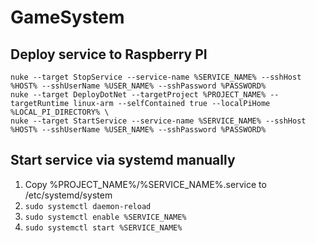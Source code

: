 # GameSystem

## Deploy service to Raspberry PI

```
nuke --target StopService --service-name %SERVICE_NAME% --sshHost %HOST% --sshUserName %USER_NAME% --sshPassword %PASSWORD%
nuke --target DeployDotNet --targetProject %PROJECT_NAME% --targetRuntime linux-arm --selfContained true --localPiHome %LOCAL_PI_DIRECTORY% \
nuke --target StartService --service-name %SERVICE_NAME% --sshHost %HOST% --sshUserName %USER_NAME% --sshPassword %PASSWORD%
```

## Start service via systemd manually

1) Copy %PROJECT_NAME%/%SERVICE_NAME%.service to /etc/systemd/system
2) `sudo systemctl daemon-reload`
3) `sudo systemctl enable %SERVICE_NAME%`
4) `sudo systemctl start %SERVICE_NAME%`
